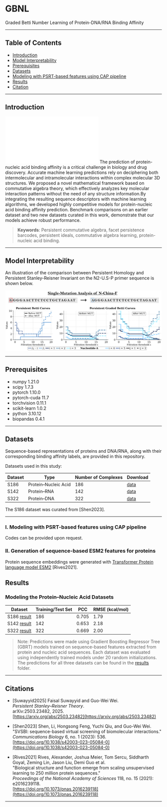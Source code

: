 # GBNL
Graded Betti Number Learning of Protein-DNA/RNA Binding Affinity

---

## Table of Contents
- [Introduction](#introduction)
- [Model Interpretability](#model-Interpretability)
- [Prerequisites](#prerequisites)
- [Datasets](#datasets)
- [Modeling with PSRT-based features using CAP pipeline](#Modeling-with-PSRT-based-features)
- [Results](#results)
- [Citation](#citations)

---

## Introduction
![Model Implementation](workflow.pdf)
The prediction of protein-nucleic acid binding affinity is a critical challenge in biology and drug discovery. Accurate machine learning predictions rely on deciphering both intermolecular and intramolecular interactions within complex molecular 3D structures. We proposed a novel mathematical framework based on commutative algebra theory, which effectively analyzes key molecular interaction patterns without the need of any structure information.By integrating the resulting sequence descriptors with machine learning algorithms, we developed highly competitive models for protein-nucleic acid binding affinity prediction. Benchmark comparisons on an earlier dataset and two new datasets curated in this work, demonstrate that our models achieve robust performance.

> **Keywords**: Persistent commutative algebra, facet persistence barcodes, persistent ideals, commutative algebra learning, protein-nucleic acid binding.

---

## Model Interpretability

An illustration of the comparison between Persistent Homology and Persistent Stanley-Reisner Invariant on the N2-U.S-P primer sequence is shown below.

![Model Implementation](covid.png)

---

## Prerequisites

- numpy                     1.21.0
- scipy                     1.7.3
- pytorch                   1.10.0 
- pytorch-cuda              11.7
- torchvision               0.11.1
- scikit-learn              1.0.2
- python                    3.10.12
- biopandas                 0.4.1
--- 

## Datasets

Sequence-based representations of proteins and DNA/RNA, along with their corresponding binding affinity labels, are provided in this repository.

Datasets used in this study:

| Dataset | Type                 | Number of Complexes | Download                     |
|---------|----------------------|---------------------|------------------------------|
| S186    | Protein–Nucleic Acid | 186                 | [data](./Datasets/S186.csv) |
| S142    | Protein–RNA          | 142                 | [data](./Datasets/S142.csv) |
| S322    | Protein–DNA          | 322                 | [data](./Datasets/S322.csv) | 

The S186 dataset was curated from [Shen2023].

---

### I. Modeling with PSRT-based features using CAP pipeline

Codes can be provided upon request. 

### II. Generation of sequence-based ESM2 features for proteins
Protein sequence embeddings were generated with [Transformer Protein language model ESM2](https://github.com/facebookresearch/esm) [Rives2021].


## Results

### Modeling the Protein–Nucleic Acid Datasets

| Dataset | Training/Test Set | PCC  | RMSE (kcal/mol) |  
|---------|----------|------|------------------|  
| S186 [result](./Results/S186_predictions.csv) | 186 | 0.705 | 1.79 |  
| S142 [result](./Results/S142_predictions.csv) | 142 | 0.653 | 2.18 |  
| S322 [result](./Results/S322_predictions.csv) | 322 | 0.669 | 2.00 |

> Note: Predictions were made using Gradient Boosting Regressor Tree (GBRT) models trained on sequence-based features extracted from protein and nucleic acid sequences. Each dataset was evaluated using independently trained models under 20 random initializations. The predictions for all three datasets can be found in the [results](./Results) folder.

---

## Citations

- [Suwayyid2025] Faisal Suwayyid and Guo-Wei Wei.  
  *Persistent Stanley–Reisner Theory*.  
  arXiv:2503.23482, 2025.  
  [https://arxiv.org/abs/2503.23482](https://arxiv.org/abs/2503.23482)
  
- [Shen2023] Shen, Li, Hongsong Feng, Yuchi Qiu, and Guo-Wei Wei.  
  "SVSBI: sequence-based virtual screening of biomolecular interactions."  
  *Communications Biology* 6, no. 1 (2023): 536.  
  [https://doi.org/10.1038/s42003-023-05084-0](https://doi.org/10.1038/s42003-023-05084-0)

- [Rives2021] Rives, Alexander, Joshua Meier, Tom Sercu, Siddharth Goyal, Zeming Lin, Jason Liu, Demi Guo et al.  
  "Biological structure and function emerge from scaling unsupervised learning to 250 million protein sequences."  
  *Proceedings of the National Academy of Sciences* 118, no. 15 (2021): e2016239118.  
  [https://doi.org/10.1073/pnas.2016239118](https://doi.org/10.1073/pnas.2016239118)


---
